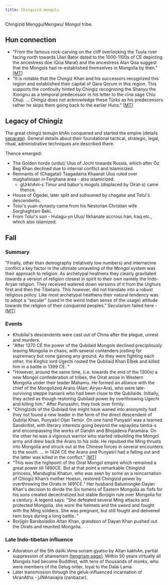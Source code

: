 ```yaml
---
title: Chingizid mongols
---
```


Chingizid Menggu/Mengwu/ Mongol tribe. 

## Hun connection
- "From the famous rock-carving on the cliff overlooking the Tuula river facing north towards Ulan Bator dated to the 1000-1100s of CE depicting the ancestress doe (Qoa Maral) and the ancestress Alan Qoa suggest that the Mongols had re-established themselves in Mongolia by then." \[[MT](https://manasataramgini.wordpress.com/2017/07/30/mongolica-chingiz-khan-and-the-rest/)\]
- "It is notable that the Chingiz Khan and his successors recognized this region and established their capital of Qara Qorum in this region. This supports the continuity hinted by Chingiz recognizing the Shanyu the Xiongnu as a temporal predecessor in his letter to the cīna sage Chiu Chuji. ... Chingiz does not acknowledge these Türks as his predecessors rather he skips them going back to the earlier Huns." \[[MT](https://manasataramgini.wordpress.com/2017/07/30/mongolica-chingiz-khan-and-the-rest/)\]

## Legacy of Chingiz
The great chingiz temujin khAn conquered and started the empire (details [separate](../chingiz/)). General details about their foundational tactical, strategic, legal, ritual, administrative techniques are described there. 


Thence emerged:

- The Golden horde (urdu)/ Ulus of Jochi towards Russia, which after Öz Beg Khan declined due to internal conflict and Islamicized.
- Remnants of (Chagatai) Tsagadaina Khaanat Ulus ruled over mughalistaan in Ferghana area - also islamicized.
    - gUrkhAni-s Timur and babur's mogols (displaced by Oirat-s) came thence.
- House of Ögedei, later split and subsumed by chagatai and Tolui's descendents. 
- Tolui's yuan dynasty came from his Nestorian Christian wife Sorghaghtani Beki.
- From Tolui's son - Hulagu-yn Ulus/ Ilkhanate accross Iran, Iraq etc., which also islamized.

## Fall
### Summary
"Finally, other than demography (relatively low numbers) and internecine conflict a key factor in the ultimate unraveling of the Mongol system was their approach to religion.  As archetypal heathens they clearly gravitated towards a version of religion closest in spirit to their own namely the Indo-Aryan religion. They received watered down versions of it from the Uighurs first and then the Tibetans. This however, did not translate into a robust religious policy. Like most archetypal heathens their natural tendency was to adopt a “secular” (used in the weird Indian sense of the usage) attitude towards the religion of their conquered peoples." Secularism failed here - \[[MT](https://manasataramgini.wordpress.com/2011/05/20/some-notes-on-rashid-ad-din-bin-imad-ud-dawla-abul-khair-and-his-times/)\]

### Events
- Khubilai's descendents were cast out of China after the plague, unrest and murders.
- "After 1370 CE the power of the Qubilaid Mongols declined precipitously leaving Mongolia in chaos, with several contenders jostling for supremacy but none gaining any ground. As they were fighting each other, the Kirghiz lord Ugechi routed the Qubilaid Khan Elbek and killed him in a battle in 1399 CE. "
- "However, around the same time, (i.e. towards the end of the 1300s) a new Mongol confederation of tribes, the Oirat arose in Western Mongolia under their leader Mahamu. He formed an alliance with the chief of the Mongolized Arans (Alan; Airya>Ara), who were late-surviving steppe Iranians who had been close to the Qubilaids. Initially, they acted as though restoring Qubilaid power by overthrowing Ugechi and killing him." After Punyashri, they took over firmly.
- "Chingizids of the Qubilaid line might have waned into anonymity had they not found a new leader in the form of the direct descendent of Qubilai Khan, Puṇyaśrī Oljei Temür. On one hand Puṇyaśrī was a learned Sanskritist, with literary interests going beyond the vajrayāṇa tantra-s and encompassing the works of Daṇḍin and Bhojadeva Paramāra. On the other he was a vigorous warrior who started rebuilding the Mongol army and drew back the Arans to his side. He repulsed the Ming thrusts into Mongolia and struck out at the Chinese forces in several encounters to the south. ... in 1424 CE the Arans and Puṇyaśrī had a falling out and the latter was killed in the conflict." \[[MT](https://manasataramgini.wordpress.com/2015/01/21/some-notes-on-the-rise-of-oirat-power-and-the-jangar-tuuli/)\]
- "This was the highpoint of the Oirat Mongol empire which remained a great power till 1490CE. But at that point a remarkable Chingizid princess, Mandughai Khatun, who was seen by some as a reincarnation of Chingiz Khan’s mother Hoelun, restored Chingizid power by overthrowing the Oirats in 1491CE." Her husband Batumongke Dayan Khan's decision to divide the Six tumens of Eastern Mongolia as fiefs for his sons created decentralized but stable Borjigin rule over Mongolia for a century. A legend says: "She defeated several Ming attacks and protected Mongolia, she wore the helmets and the sword and fought with the Ming soldiers. She was pregnant, but still fought and delivered twin boys during a long battle. "
- Borjigin Barsboladiin Altan Khan, grandson of Dayan Khan pushed out the Oirats and reunited Mongolia.

### Late Indo-tibetan influence
- Adoration of the 5th dalAi lAma sonam gyatso by Altan kakhAn, partial suppression of shamanism \[[tengrism page](../religion/tengrism/)\]. Within 50 years virtually all Mongols had become Buddhist, with tens of thousands of monks, who were members of the Gelug order, loyal to the Dalai Lama.
- Later transmission through the geluk-influenced incarnation of tAranAtha - jJNAnavajra (zanbazar).

